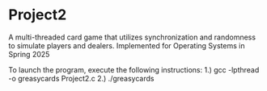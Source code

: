 # Project2

A multi-threaded card game that utilizes synchronization and randomness to simulate players and dealers.
Implemented for Operating Systems in Spring 2025

To launch the program, execute the following instructions:
1.) gcc -lpthread -o greasycards Project2.c
2.) ./greasycards <int seed> <int number of players> <int chips per bag>
